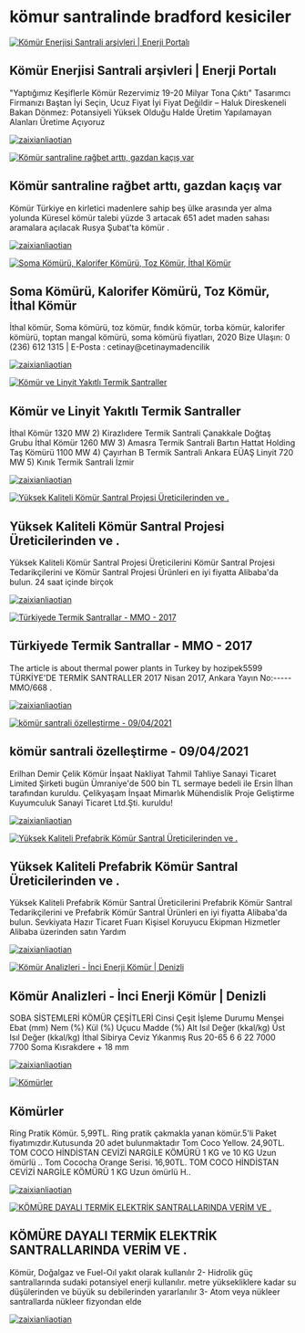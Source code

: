 # kömur santralinde bradford kesiciler
<a href="https://mnn.zoosnet.net/LR/Chatpre.aspx?id=MNN94995150&p=https://topgrinding.com/" target="_blank">![Kömür Enerjisi Santrali arşivleri | Enerji Portalı](https://github.com/technlg/images/blob/main/17.jpg)</a>
## Kömür Enerjisi Santrali arşivleri | Enerji Portalı
"Yaptığımız Keşiflerle Kömür Rezervimiz 19-20 Milyar Tona Çıktı" Tasarımcı Firmanızı Baştan İyi Seçin, Ucuz Fiyat İyi Fiyat Değildir – Haluk Direskeneli Bakan Dönmez: Potansiyeli Yüksek Olduğu Halde Üretim Yapılamayan Alanları Üretime Açıyoruz
<a href="https://mnn.zoosnet.net/LR/Chatpre.aspx?id=MNN94995150&p=https://topgrinding.com/" target="_blank"><img src="https://github.com/technlg/images/raw/main/chat11.jpg" alt="zaixianliaotian"/></a><a href="//whatsapp.shibangsoft.com/WhatsApp.php" ><img src="https://github.com/technlg/images/raw/main/chat11.png" alt=""></a>
<a href="https://mnn.zoosnet.net/LR/Chatpre.aspx?id=MNN94995150&p=https://topgrinding.com/" target="_blank">![Kömür santraline rağbet arttı, gazdan kaçış var](https://github.com/technlg/images/blob/main/57.jpg)</a>
## Kömür santraline rağbet arttı, gazdan kaçış var
Kömür Türkiye en kirletici madenlere sahip beş ülke arasında yer alma yolunda Küresel kömür talebi yüzde 3 artacak 651 adet maden sahası aramalara açılacak Rusya Şubat'ta kömür .
<a href="https://mnn.zoosnet.net/LR/Chatpre.aspx?id=MNN94995150&p=https://topgrinding.com/" target="_blank"><img src="https://github.com/technlg/images/raw/main/chat11.jpg" alt="zaixianliaotian"/></a><a href="//whatsapp.shibangsoft.com/WhatsApp.php" ><img src="https://github.com/technlg/images/raw/main/chat11.png" alt=""></a>
<a href="https://mnn.zoosnet.net/LR/Chatpre.aspx?id=MNN94995150&p=https://topgrinding.com/" target="_blank">![Soma Kömürü, Kalorifer Kömürü, Toz Kömür, İthal Kömür](https://github.com/technlg/images/blob/main/25.jpg)</a>
## Soma Kömürü, Kalorifer Kömürü, Toz Kömür, İthal Kömür
İthal kömür, Soma kömürü, toz kömür, fındık kömür, torba kömür, kalorifer kömürü, toptan mangal kömürü, soma kömürü fiyatları, 2020 Bize Ulaşın: 0 (236) 612 1315 | E-Posta : cetinay@cetinaymadencilik
<a href="https://mnn.zoosnet.net/LR/Chatpre.aspx?id=MNN94995150&p=https://topgrinding.com/" target="_blank"><img src="https://github.com/technlg/images/raw/main/chat11.jpg" alt="zaixianliaotian"/></a><a href="//whatsapp.shibangsoft.com/WhatsApp.php" ><img src="https://github.com/technlg/images/raw/main/chat11.png" alt=""></a>
<a href="https://mnn.zoosnet.net/LR/Chatpre.aspx?id=MNN94995150&p=https://topgrinding.com/" target="_blank">![Kömür ve Linyit Yakıtlı Termik Santraller](https://github.com/technlg/images/blob/main/60.jpg)</a>
## Kömür ve Linyit Yakıtlı Termik Santraller
İthal Kömür 1320 MW 2) Kirazlıdere Termik Santrali Çanakkale Doğtaş Grubu İthal Kömür 1260 MW 3) Amasra Termik Santrali Bartın Hattat Holding Taş Kömürü 1100 MW 4) Çayırhan B Termik Santrali Ankara EÜAŞ Linyit 720 MW 5) Kınık Termik Santrali İzmir
<a href="https://mnn.zoosnet.net/LR/Chatpre.aspx?id=MNN94995150&p=https://topgrinding.com/" target="_blank"><img src="https://github.com/technlg/images/raw/main/chat11.jpg" alt="zaixianliaotian"/></a><a href="//whatsapp.shibangsoft.com/WhatsApp.php" ><img src="https://github.com/technlg/images/raw/main/chat11.png" alt=""></a>
<a href="https://mnn.zoosnet.net/LR/Chatpre.aspx?id=MNN94995150&p=https://topgrinding.com/" target="_blank">![Yüksek Kaliteli Kömür Santral Projesi Üreticilerinden ve .](https://github.com/technlg/images/blob/main/58.jpg)</a>
## Yüksek Kaliteli Kömür Santral Projesi Üreticilerinden ve .
Yüksek Kaliteli Kömür Santral Projesi Üreticilerini Kömür Santral Projesi Tedarikçilerini ve Kömür Santral Projesi Ürünleri en iyi fiyatta Alibaba'da bulun. 24 saat içinde birçok
<a href="https://mnn.zoosnet.net/LR/Chatpre.aspx?id=MNN94995150&p=https://topgrinding.com/" target="_blank"><img src="https://github.com/technlg/images/raw/main/chat11.jpg" alt="zaixianliaotian"/></a><a href="//whatsapp.shibangsoft.com/WhatsApp.php" ><img src="https://github.com/technlg/images/raw/main/chat11.png" alt=""></a>
<a href="https://mnn.zoosnet.net/LR/Chatpre.aspx?id=MNN94995150&p=https://topgrinding.com/" target="_blank">![Türkiyede Termik Santrallar - MMO - 2017](https://github.com/technlg/images/blob/main/23.jpg)</a>
## Türkiyede Termik Santrallar - MMO - 2017
The article is about thermal power plants in Turkey by hozipek5599 TÜRKİYE'DE TERMİK SANTRALLER 2017 Nisan 2017, Ankara Yayın No:-----MMO/668 .
<a href="https://mnn.zoosnet.net/LR/Chatpre.aspx?id=MNN94995150&p=https://topgrinding.com/" target="_blank"><img src="https://github.com/technlg/images/raw/main/chat11.jpg" alt="zaixianliaotian"/></a><a href="//whatsapp.shibangsoft.com/WhatsApp.php" ><img src="https://github.com/technlg/images/raw/main/chat11.png" alt=""></a>
<a href="https://mnn.zoosnet.net/LR/Chatpre.aspx?id=MNN94995150&p=https://topgrinding.com/" target="_blank">![kömür santrali özelleştirme - 09/04/2021](https://github.com/technlg/images/blob/main/65.jpg)</a>
## kömür santrali özelleştirme - 09/04/2021
Erilhan Demir Çelik Kömür İnşaat Nakliyat Tahmil Tahliye Sanayi Ticaret Limited Şirketi bugün Ümraniye'de 500 bin TL sermaye bedeli ile Ersin İlhan tarafından kuruldu. Çelikyaşam İnşaat Mimarlık Mühendislik Proje Geliştirme Kuyumculuk Sanayi Ticaret Ltd.Şti. kuruldu!
<a href="https://mnn.zoosnet.net/LR/Chatpre.aspx?id=MNN94995150&p=https://topgrinding.com/" target="_blank"><img src="https://github.com/technlg/images/raw/main/chat11.jpg" alt="zaixianliaotian"/></a><a href="//whatsapp.shibangsoft.com/WhatsApp.php" ><img src="https://github.com/technlg/images/raw/main/chat11.png" alt=""></a>
<a href="https://mnn.zoosnet.net/LR/Chatpre.aspx?id=MNN94995150&p=https://topgrinding.com/" target="_blank">![Yüksek Kaliteli Prefabrik Kömür Santral Üreticilerinden ve .](https://github.com/technlg/images/blob/main/1.jpg)</a>
## Yüksek Kaliteli Prefabrik Kömür Santral Üreticilerinden ve .
Yüksek Kaliteli Prefabrik Kömür Santral Üreticilerini Prefabrik Kömür Santral Tedarikçilerini ve Prefabrik Kömür Santral Ürünleri en iyi fiyatta Alibaba'da bulun. Sevkiyata Hazır Ticaret Fuarı Kişisel Koruyucu Ekipman Hizmetler Alibaba üzerinden satın Yardım
<a href="https://mnn.zoosnet.net/LR/Chatpre.aspx?id=MNN94995150&p=https://topgrinding.com/" target="_blank"><img src="https://github.com/technlg/images/raw/main/chat11.jpg" alt="zaixianliaotian"/></a><a href="//whatsapp.shibangsoft.com/WhatsApp.php" ><img src="https://github.com/technlg/images/raw/main/chat11.png" alt=""></a>
<a href="https://mnn.zoosnet.net/LR/Chatpre.aspx?id=MNN94995150&p=https://topgrinding.com/" target="_blank">![Kömür Analizleri - İnci Enerji Kömür | Denizli](https://github.com/technlg/images/blob/main/44.jpg)</a>
## Kömür Analizleri - İnci Enerji Kömür | Denizli
SOBA SİSTEMLERİ KÖMÜR ÇEŞİTLERİ Cinsi Çeşit İşleme Durumu Menşei Ebat (mm) Nem (%) Kül (%) Uçucu Madde (%) Alt Isıl Değer (kkal/kg) Üst Isıl Değer (kkal/kg) İthal Sibirya Ceviz Yıkanmış Rus 20-65 6 6 22 7000 7700 Soma Kısrakdere + 18 mm
<a href="https://mnn.zoosnet.net/LR/Chatpre.aspx?id=MNN94995150&p=https://topgrinding.com/" target="_blank"><img src="https://github.com/technlg/images/raw/main/chat11.jpg" alt="zaixianliaotian"/></a><a href="//whatsapp.shibangsoft.com/WhatsApp.php" ><img src="https://github.com/technlg/images/raw/main/chat11.png" alt=""></a>
<a href="https://mnn.zoosnet.net/LR/Chatpre.aspx?id=MNN94995150&p=https://topgrinding.com/" target="_blank">![Kömürler](https://github.com/technlg/images/blob/main/1.jpg)</a>
## Kömürler
Ring Pratik Kömür. 5,99TL. Ring pratik çakmakla yanan kömür.5'li Paket fiyatımızdır.Kutusunda 20 adet bulunmaktadır Tom Coco Yellow. 24,90TL. TOM COCO HİNDİSTAN CEVİZİ NARGİLE KÖMÜRÜ 1 KG ve 10 KG Uzun ömürlü .. Tom Cococha Orange Serisi. 16,90TL. TOM COCO HİNDİSTAN CEVİZİ NARGİLE KÖMÜRÜ 1 KG Uzun ömürlü H..
<a href="https://mnn.zoosnet.net/LR/Chatpre.aspx?id=MNN94995150&p=https://topgrinding.com/" target="_blank"><img src="https://github.com/technlg/images/raw/main/chat11.jpg" alt="zaixianliaotian"/></a><a href="//whatsapp.shibangsoft.com/WhatsApp.php" ><img src="https://github.com/technlg/images/raw/main/chat11.png" alt=""></a>
<a href="https://mnn.zoosnet.net/LR/Chatpre.aspx?id=MNN94995150&p=https://topgrinding.com/" target="_blank">![KÖMÜRE DAYALI TERMİK ELEKTRİK SANTRALLARINDA VERİM VE .](https://github.com/technlg/images/blob/main/37.jpg)</a>
## KÖMÜRE DAYALI TERMİK ELEKTRİK SANTRALLARINDA VERİM VE .
Kömür, Doğalgaz ve Fuel-Oıl yakıt olarak kullanılır 2- Hidrolik güç santrallarında sudaki potansiyel enerji kullanılır. metre yüksekliklere kadar su düşülerinden ve büyük su debilerinden yararlanılır 3- Atom veya nükleer santrallarda nükleer fizyondan elde
<a href="https://mnn.zoosnet.net/LR/Chatpre.aspx?id=MNN94995150&p=https://topgrinding.com/" target="_blank"><img src="https://github.com/technlg/images/raw/main/chat11.jpg" alt="zaixianliaotian"/></a><a href="//whatsapp.shibangsoft.com/WhatsApp.php" ><img src="https://github.com/technlg/images/raw/main/chat11.png" alt=""></a>
